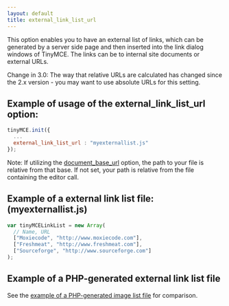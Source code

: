 ```yaml
---
layout: default
title: external_link_list_url
---
```


This option enables you to have an external list of links, which can be generated by a server side page and then inserted into the link dialog windows of TinyMCE. The links can be to internal site documents or external URLs.

Change in 3.0: The way that relative URLs are calculated has changed since the 2.x version - you may want to use absolute URLs for this setting.

## Example of usage of the external_link_list_url option:

```js
tinyMCE.init({
  ...
  external_link_list_url : "myexternallist.js"
});
```

Note: If utilizing the [document_base_url](https://www.tiny.cloud/docs-3x/reference/configuration/Configuration3x@document_base_url/) option, the path to your file is relative from that base. If not set, your path is relative from the file containing the editor call.

## Example of a external link list file: (myexternallist.js)

```js
var tinyMCELinkList = new Array(
  // Name, URL
  ["Moxiecode", "http://www.moxiecode.com"],
  ["Freshmeat", "http://www.freshmeat.com"],
  ["Sourceforge", "http://www.sourceforge.com"]
);
```

## Example of a PHP-generated external link list file

See the [example of a PHP-generated image list file](https://www.tiny.cloud/docs-3x/reference/configuration/Configuration3x@external_image_list_url/) for comparison.
